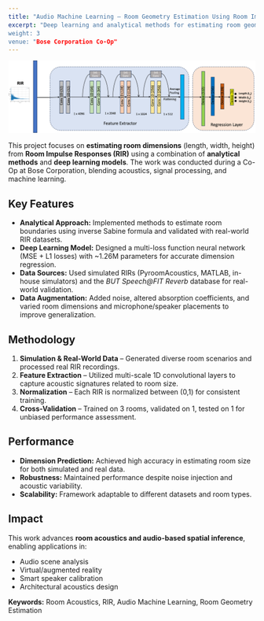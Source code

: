 ```yaml
---
title: "Audio Machine Learning – Room Geometry Estimation Using Room Impulse Response (RIR)"
excerpt: "Deep learning and analytical methods for estimating room geometry from Room Impulse Responses (RIR) in realistic acoustic environments
weight: 3
venue: "Bose Corporation Co-Op"
---
```







![Room Geometry Estimation](/images/audio_rir_room_geometry.png)

This project focuses on **estimating room dimensions** (length, width, height) from **Room Impulse Responses (RIR)** using a combination of **analytical methods** and **deep learning models**. The work was conducted during a Co-Op at Bose Corporation, blending acoustics, signal processing, and machine learning.

## Key Features

- **Analytical Approach:** Implemented methods to estimate room boundaries using inverse Sabine formula and validated with real-world RIR datasets.
- **Deep Learning Model:** Designed a multi-loss function neural network (MSE + L1 losses) with ~1.26M parameters for accurate dimension regression.
- **Data Sources:** Used simulated RIRs (PyroomAcoustics, MATLAB, in-house simulators) and the *BUT Speech@FIT Reverb* database for real-world validation.
- **Data Augmentation:** Added noise, altered absorption coefficients, and varied room dimensions and microphone/speaker placements to improve generalization.

## Methodology

1. **Simulation & Real-World Data** – Generated diverse room scenarios and processed real RIR recordings.
2. **Feature Extraction** – Utilized multi-scale 1D convolutional layers to capture acoustic signatures related to room size.
3. **Normalization** – Each RIR is normalized between (0,1) for consistent training.
4. **Cross-Validation** – Trained on 3 rooms, validated on 1, tested on 1 for unbiased performance assessment.

## Performance

- **Dimension Prediction:** Achieved high accuracy in estimating room size for both simulated and real data.
- **Robustness:** Maintained performance despite noise injection and acoustic variability.
- **Scalability:** Framework adaptable to different datasets and room types.

## Impact

This work advances **room acoustics and audio-based spatial inference**, enabling applications in:
- Audio scene analysis
- Virtual/augmented reality
- Smart speaker calibration
- Architectural acoustics design

**Keywords:** Room Acoustics, RIR, Audio Machine Learning, Room Geometry Estimation
